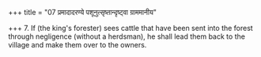 +++
title = "07 प्रमादादरण्ये पशूनुत्सृष्तान्दृष्ट्वा ग्राममानीय"

+++
7. If (the king's forester) sees cattle that have been sent into the forest through negligence (without a herdsman), he shall lead them back to the village and make them over to the owners.
